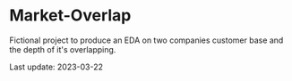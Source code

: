 # Market-Overlap
Fictional project to produce an EDA on two companies customer base and the depth of it's overlapping.

Last update: 2023-03-22
